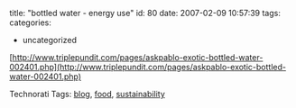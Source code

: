 title: "bottled water - energy use"
id: 80
date: 2007-02-09 10:57:39
tags: 
categories: 
- uncategorized

[http://www.triplepundit.com/pages/askpablo-exotic-bottled-water-002401.php](http://www.triplepundit.com/pages/askpablo-exotic-bottled-water-002401.php)
<!-- technorati tags start -->

Technorati Tags: [blog](http://www.technorati.com/tag/blog), [food](http://www.technorati.com/tag/food), [sustainability](http://www.technorati.com/tag/sustainability)
<!-- technorati tags end -->
